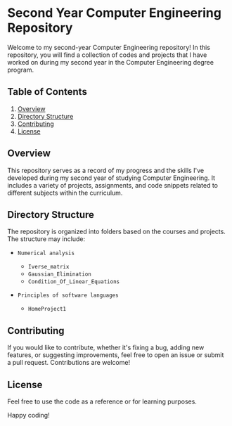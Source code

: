 # Second Year Computer Engineering Repository

Welcome to my second-year Computer Engineering repository! In this repository, you will find a collection of codes and projects that I have worked on during my second year in the Computer Engineering degree program.

## Table of Contents

1. [Overview](#overview)
2. [Directory Structure](#directory-structure)
3. [Contributing](#contributing)
4. [License](#license)

## Overview

This repository serves as a record of my progress and the skills I've developed during my second year of studying Computer Engineering.
It includes a variety of projects, assignments, and code snippets related to different subjects within the curriculum.


## Directory Structure

The repository is organized into folders based on the courses and projects. The structure may include:

- `Numerical analysis`
  - `Iverse_matrix`
  - `Gaussian_Elimination`
  - `Condition_Of_Linear_Equations`
  
- `Principles of software languages`
  - `HomeProject1`
 


## Contributing

If you would like to contribute, whether it's fixing a bug, adding new features, or suggesting improvements, feel free to open an issue or submit a pull request. Contributions are welcome!

## License

Feel free to use the code as a reference or for learning purposes.

Happy coding!

